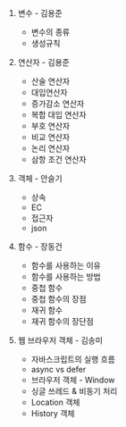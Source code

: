 1) 변수 - 김용준
   - 변수의 종류
   - 생성규칙

2) 연산자 - 김용준
   - 산술 연산자
   - 대입연산자
   - 증가감소 연산자
   - 복합 대입 연산자
   - 부호 연산자
   - 비교 연산자
   - 논리 연산자
   - 삼항 조건 연산자

2) 객체 - 안슬기
   - 상속
   - EC
   - 접근자
   - json

3) 함수 - 장동건
   - 함수를 사용하는 이유
   - 함수를 사용하는 방법
   - 중첩 함수 
   - 중첩 함수의 장점
   - 재귀 함수
   - 재귀 함수의 장단점
   
4) 웹 브라우저 객체 - 김송미
   - 자바스크립트의 실행 흐름
   - async vs defer
   - 브라우저 객체 - Window
   - 싱글 쓰레드 & 비동기 처리
   - Location 객체
   - History 객체